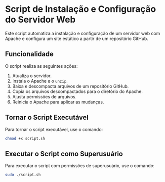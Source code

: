 # Script de Instalação e Configuração do Servidor Web

Este script automatiza a instalação e configuração de um servidor web com Apache e configura um site estático a partir de um repositório GitHub.

## Funcionalidade

O script realiza as seguintes ações:

1. Atualiza o servidor.
2. Instala o Apache e o `unzip`.
3. Baixa e descompacta arquivos de um repositório GitHub.
4. Copia os arquivos descompactados para o diretório do Apache.
5. Ajusta permissões de arquivos.
6. Reinicia o Apache para aplicar as mudanças.

## Tornar o Script Executável

Para tornar o script executável, use o comando:

```bash
chmod +x script.sh
```

## Executar o Script como Superusuário

Para executar o script com permissões de superusuário, use o comando:

```bash
sudo ./script.sh
